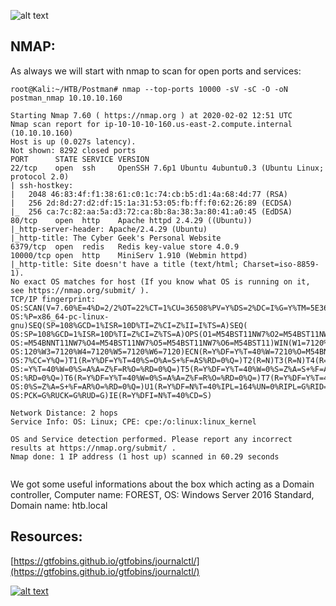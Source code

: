 

[logo]: https://github.com/Zer0CodeX/Hack-The-Box/raw/master/Postman/Postman.jpg
![alt text](https://github.com/Zer0CodeX/Hack-The-Box/raw/master/Postman/Postman.jpg "Postman")

## NMAP:
As always we will start with nmap to scan for open ports and services:

```console
root@Kali:~/HTB/Postman# nmap --top-ports 10000 -sV -sC -O -oN postman_nmap 10.10.10.160

Starting Nmap 7.60 ( https://nmap.org ) at 2020-02-02 12:51 UTC
Nmap scan report for ip-10-10-10-160.us-east-2.compute.internal (10.10.10.160)
Host is up (0.027s latency).
Not shown: 8292 closed ports
PORT      STATE SERVICE VERSION
22/tcp    open  ssh     OpenSSH 7.6p1 Ubuntu 4ubuntu0.3 (Ubuntu Linux; protocol 2.0)
| ssh-hostkey:
|   2048 46:83:4f:f1:38:61:c0:1c:74:cb:b5:d1:4a:68:4d:77 (RSA)
|   256 2d:8d:27:d2:df:15:1a:31:53:05:fb:ff:f0:62:26:89 (ECDSA)
|_  256 ca:7c:82:aa:5a:d3:72:ca:8b:8a:38:3a:80:41:a0:45 (EdDSA)
80/tcp    open  http    Apache httpd 2.4.29 ((Ubuntu))
|_http-server-header: Apache/2.4.29 (Ubuntu)
|_http-title: The Cyber Geek's Personal Website
6379/tcp  open  redis   Redis key-value store 4.0.9
10000/tcp open  http    MiniServ 1.910 (Webmin httpd)
|_http-title: Site doesn't have a title (text/html; Charset=iso-8859-1).
No exact OS matches for host (If you know what OS is running on it, see https://nmap.org/submit/ ).
TCP/IP fingerprint:
OS:SCAN(V=7.60%E=4%D=2/2%OT=22%CT=1%CU=36508%PV=Y%DS=2%DC=I%G=Y%TM=5E36C607
OS:%P=x86_64-pc-linux-gnu)SEQ(SP=108%GCD=1%ISR=10D%TI=Z%CI=Z%II=I%TS=A)SEQ(
OS:SP=108%GCD=1%ISR=10D%TI=Z%CI=Z%TS=A)OPS(O1=M54BST11NW7%O2=M54BST11NW7%O3
OS:=M54BNNT11NW7%O4=M54BST11NW7%O5=M54BST11NW7%O6=M54BST11)WIN(W1=7120%W2=7
OS:120%W3=7120%W4=7120%W5=7120%W6=7120)ECN(R=Y%DF=Y%T=40%W=7210%O=M54BNNSNW
OS:7%CC=Y%Q=)T1(R=Y%DF=Y%T=40%S=O%A=S+%F=AS%RD=0%Q=)T2(R=N)T3(R=N)T4(R=Y%DF
OS:=Y%T=40%W=0%S=A%A=Z%F=R%O=%RD=0%Q=)T5(R=Y%DF=Y%T=40%W=0%S=Z%A=S+%F=AR%O=
OS:%RD=0%Q=)T6(R=Y%DF=Y%T=40%W=0%S=A%A=Z%F=R%O=%RD=0%Q=)T7(R=Y%DF=Y%T=40%W=
OS:0%S=Z%A=S+%F=AR%O=%RD=0%Q=)U1(R=Y%DF=N%T=40%IPL=164%UN=0%RIPL=G%RID=G%RI
OS:PCK=G%RUCK=G%RUD=G)IE(R=Y%DFI=N%T=40%CD=S)

Network Distance: 2 hops
Service Info: OS: Linux; CPE: cpe:/o:linux:linux_kernel

OS and Service detection performed. Please report any incorrect results at https://nmap.org/submit/ .
Nmap done: 1 IP address (1 host up) scanned in 60.29 seconds


```
We got some useful informations about the box which acting as a Domain controller, 
Computer name: FOREST, 
OS: Windows Server 2016 Standard, 
Domain name: htb.local



## Resources:
[https://gtfobins.github.io/gtfobins/journalctl/](https://gtfobins.github.io/gtfobins/journalctl/)



[![alt text](https://www.hackthebox.eu/badge/image/131282)](https://www.hackthebox.eu/profile/131282 "Zer0Code")


